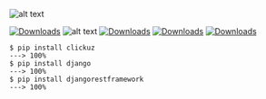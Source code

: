 ![alt text](https://i.imgur.com/JodvWCx.jpg)

[![Downloads](https://pepy.tech/badge/clickuz)](https://pepy.tech/project/clickuz)
![alt text](https://img.shields.io/badge/code%20style-black-000000.svg)
[![Downloads](https://img.shields.io/pypi/v/clickuz)](https://pypi.org/project/ClickUz)
[![Downloads](https://black.readthedocs.io/en/stable/_static/license.svg)](https://github.com/begyy/ClickUz/blob/master/LICENSE)
[![Downloads](https://img.shields.io/github/workflow/status/python-gino/gino/docs?label=docs&logo=github)](https://begyy.github.io/ClickUz/)

<div class="termy">

```console
$ pip install clickuz
---> 100%
$ pip install django
---> 100%
$ pip install djangorestframework
---> 100%
```

</div>